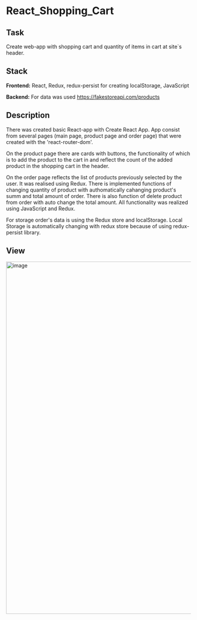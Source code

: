# React_Shopping_Cart

## Task

Create web-app with shopping cart and quantity of items in cart at site`s header.


## Stack
**Frontend:**
React, Redux, redux-persist for creating localStorage, JavaScript

**Backend:**
For data was used  https://fakestoreapi.com/products 


## Description
There was created basic React-app with Create React App. App consist from several pages (main page, product page and order page) that were created with the 'react-router-dom'. 

On the product page there are cards with buttons, the functionality of which is to add the product to the cart in and reflect the count of the added product in the shopping cart in the header. 

On the order page reflects the list of  products previously selected by the user. It was realised using Redux. There is implemented  functions of changing quantity of product with authomatically cahanging product's summ and total amount of order. There is also function of delete product from order with auto change the total amount. All functionality was realized using JavaScript and Redux.

For storage order's data is using the Redux store and localStorage. Local Storage is automatically changing  with redux store because of using redux-persist library.


## View

<img width="959" alt="image" src="https://user-images.githubusercontent.com/80199130/150193962-091f56aa-fd55-4ae6-b9fe-1b5e7377988c.png">




